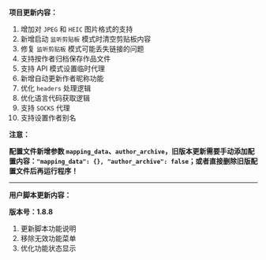 **项目更新内容：**

1. 增加对 `JPEG` 和 `HEIC` 图片格式的支持
2. 新增启动 `监听剪贴板` 模式时清空剪贴板内容
3. 修复 `监听剪贴板` 模式可能丢失链接的问题
4. 支持按作者归档保存作品文件
5. 支持 API 模式设置临时代理
6. 新增自动更新作者昵称功能
7. 优化 `headers` 处理逻辑
8. 优化语言代码获取逻辑
9. 支持 `SOCKS` 代理
10. 支持设置作者别名

**注意：**

<p><strong>配置文件新增参数 <code>mapping_data</code>、<code>author_archive</code>，旧版本更新需要手动添加配置内容：<code>"mapping_data": {}, "author_archive": false</code>；或者直接删除旧版配置文件后再运行程序！</strong></p>

*****

**用户脚本更新内容：**

**版本号：1.8.8**

1. 更新脚本功能说明
2. 移除无效功能菜单
3. 优化功能状态显示
